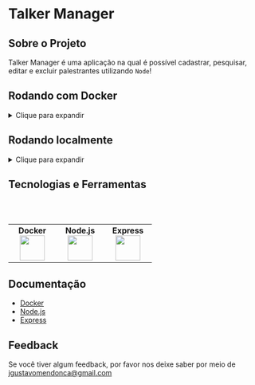 # Talker Manager

<a name="readme-top"></a>

## Sobre o Projeto

Talker Manager é uma aplicação na qual é possível cadastrar, pesquisar, editar e excluir palestrantes utilizando `Node`!

## Rodando com Docker
<details>
  <summary>Clique para expandir</summary>
  
  ## É necessário ter o Docker instalado em sua máquina.
  
- Clone o projeto

```bash
  git clone git@github.com:Joaogustavo789/Talker-Manager.git
```

- Entre no diretório do projeto

```bash
  cd Talker-Manager
```

- Crie os Containers

```js
  docker-compose up -d  // Ele irá rodar um serviço do node!
```

OBS: Se estiver usando `macOS` será necessário colocar manualmente uma opção `platform: linux/amd64` no serviço do banco de dados no arquivo docker-compose.yml desse projeto.

- Entre no Container

```bash
  docker exec -it talker_manager bash
```

- Instale as dependências dentro do container

```bash
  npm install
```

- Execute a aplicação dentro do container

```bash
  npm run dev
```
</details>

## Rodando localmente
<details>
  <summary>Clique para expandir</summary>
  
   ## É necessário ter o Node instalado em sua máquina.
  
- Clone o projeto

```bash
  git clone git@github.com:Joaogustavo789/Talker-Manager.git
```

- Entre no diretório do projeto

```bash
  cd Talker-Manager
```

- Instale as dependências

```bash
  npm install
```
</details>

## Tecnologias e Ferramentas

<br>
<br>
<table width="320px" align="center">
  <tbody>
    <tr valign="top">
      <td width="80px" align="center">
        <span><strong>Docker</strong></span>
        <img height="50" src="https://cdn.jsdelivr.net/gh/devicons/devicon/icons/docker/docker-plain-wordmark.svg" />
      </td>
      <td width="80px" align="center">
        <span><strong>Node.js</strong></span><br>
          <img height="50" src="https://cdn.jsdelivr.net/gh/devicons/devicon/icons/nodejs/nodejs-original.svg" />
      </td>
      <td width="80px" align="center">
        <span><strong>Express</strong></span><br>
          <img height="50" src="https://cdn.jsdelivr.net/gh/devicons/devicon/icons/express/express-original.svg" />
      </td>
    </tr>
  </tbody>
</table>


## Documentação

- [Docker](https://docs.docker.com/)
- [Node.js](https://nodejs.org/en/)
- [Express](https://expressjs.com/pt-br/)


## Feedback

Se você tiver algum feedback, por favor nos deixe saber por meio de jgustavomendonca@gmail.com
